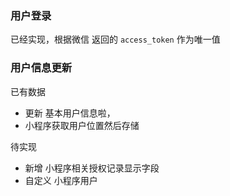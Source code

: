 ### 用户登录

已经实现，根据微信 返回的 `access_token` 作为唯一值



### 用户信息更新

已有数据

- 更新 基本用户信息啦，
- 小程序获取用户位置然后存储

待实现

- 新增 小程序相关授权记录显示字段
- 自定义 小程序用户